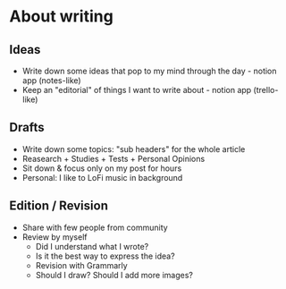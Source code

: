 # About writing

## Ideas

- Write down some ideas that pop to my mind through the day - notion app (notes-like)
- Keep an "editorial" of things I want to write about - notion app (trello-like)

## Drafts

- Write down some topics: "sub headers" for the whole article
- Reasearch + Studies + Tests + Personal Opinions
- Sit down & focus only on my post for hours
- Personal: I like to LoFi music in background

## Edition / Revision

- Share with few people from community
- Review by myself
    - Did I understand what I wrote?
    - Is it the best way to express the idea?
    - Revision with Grammarly
    - Should I draw? Should I add more images?
